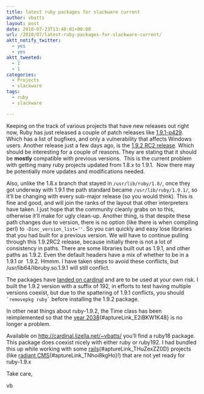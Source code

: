 ```yaml
---
title: latest ruby packages for slackware current
author: vbatts
layout: post
date: 2010-07-23T13:40:01+00:00
url: /2010/07/latest-ruby-packages-for-slackware-current/
aktt_notify_twitter:
  - yes
  - yes
aktt_tweeted:
  - 1
  - 1
categories:
  - Projects
  - slackware
tags:
  - ruby
  - slackware

---
```

Keeping on the track of various projects that have new releases out right now, Ruby has just released a couple of patch releases like ﻿<a href="http://www.ruby-lang.org/en/news/2010/07/02/ruby-1-9-1-p429-is-released/" target="_blank">1.9.1-p429</a>. Which has a list of bugfixes, and only a vulnerability that affects Windows users. Another release just a few days ago, is the <a href="http://www.ruby-lang.org/en/news/2010/07/11/ruby-1-9-2-rc2-is-released/" target="_blank">1.9.2 RC2 release</a>. Which should be interesting for a couple of reasons. They are stating that it should be **mostly** compatible with previous versions.  This is the current problem with getting many ruby projects updated from 1.8.x to 1.9.1.  Now there may be potentially more updates and modifications needed.

Also, unlike the 1.8.x branch that stayed in `/usr/lib/ruby/1.8/`, once they got underway with 1.9.1 the path standard became `/usr/lib/ruby/1.9.1/`, so it&#8217;ll be changing with every sub-major release (so you would think). This is fine and good, and will join the ranks of the layout that other interpreters have taken. I just hope that the community cleanly grabs on to this, otherwise it&#8217;ll make for ugly clean-up. Another thing, is that despite these path changes due to version, there is no option (like there is when compiling perl) to ﻿`-Dinc_version_list=''`. So you can quickly and easy lose libraries that you had built for a previous version. We will have to continue pulling through this 1.9.2RC2 release, because initially there is not a lot of consistency in paths. There are some libraries built out as 1.9.1, and other paths as 1.9.2. Even the default headers have a mix of whether to be in a 1.9.1 or  1.9.2. Hmmm. I have taken steps to avoid these conflicts, but /usr/lib64/libruby.so.1.9.1 will still conflict.

The packages have <a href="http://cardinal.lizella.net/~vbatts/updates/ruby/" target="_blank">landed on cardinal</a> and are to be used at your own risk. I built the 1.9.2 version with a suffix of 192, in efforts to test having multiple versions coexist, but due to the spattering of 1.9.1 conflicts, you should `` `removepkg ruby` `` before installing the 1.9.2 package.

In other neat things about ruby-1.9.2, the Time class has been reimplemented so that the [year 2038][1]{#aptureLink_E2iBKW1K48} is no longer a problem.

Available on <a href="http://cardinal.lizella.net/~vbatts/updates/ruby/" target="_blank">http://cardinal.lizella.net/~vbatts/</a> you&#8217;ll find a ruby18 package. This package does coexist nicely with either ruby or ruby192. I had bundled this up while working with some [rails][2]{#aptureLink_THuZexZZ0D} projects (like [radiant CMS][3]{#aptureLink_TNhoi8kgHo}!) that are not yet ready for ruby-1.9.x

Take care,

vb

 [1]: http://en.wikipedia.org/wiki/Year%202038%20problem
 [2]: http://en.wikipedia.org/wiki/Ruby%20on%20Rails
 [3]: http://radiantcms.org/